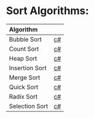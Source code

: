 # Sort Algorithms:

| Algorithm |  |
| :----------| :-------- |
| Bubble Sort | [c#](https://oclipa.github.io/md.html?repo=sort-algorithms&path=SortAlgorithms&#47;SortAlgorithms&#47;BubbleSort.cs) |
| Count Sort | [c#](https://oclipa.github.io/md.html?repo=sort-algorithms&path=SortAlgorithms&#47;SortAlgorithms&#47;CountSort.cs) |
| Heap Sort | [c#](hhttps://oclipa.github.io/md.html?repo=sort-algorithms&path=SortAlgorithms&#47;SortAlgorithms&#47;HeapSort.cs) |
| Insertion Sort | [c#](https://oclipa.github.io/md.html?repo=sort-algorithms&path=SortAlgorithms&#47;SortAlgorithms&#47;InsertionSort.cs) |
| Merge Sort | [c#](https://oclipa.github.io/md.html?repo=sort-algorithms&path=SortAlgorithms&#47;SortAlgorithms&#47;MergeSort.cs) |
| Quick Sort | [c#](https://oclipa.github.io/md.html?repo=sort-algorithms&path=SortAlgorithms&#47;SortAlgorithms&#47;QuickSort.cs) |
| Radix Sort | [c#](https://oclipa.github.io/md.html?repo=sort-algorithms&path=SortAlgorithms&#47;SortAlgorithms&#47;RadixSort.cs) |
| Selection Sort | [c#](https://oclipa.github.io/md.html?repo=sort-algorithms&path=SortAlgorithms&#47;SortAlgorithms&#47;SelectionSort.cs) |

